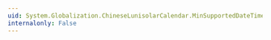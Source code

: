 ```yaml
---
uid: System.Globalization.ChineseLunisolarCalendar.MinSupportedDateTime
internalonly: False
---
```

